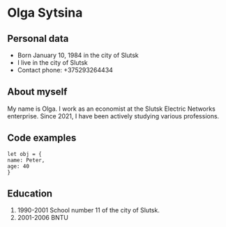 # Olga Sytsina

## Personal data
* Born January 10, 1984 in the city of Slutsk
* I live in the city of Slutsk
* Contact phone: +375293264434

## About myself
My name is Olga. I work as an economist at the Slutsk Electric Networks enterprise. Since 2021, I have been actively studying various professions.

## Code examples
```
let obj = {
name: Peter,
age: 40
}
```

## Education
1. 1990-2001 School number 11 of the city of Slutsk.
2. 2001-2006 BNTU
